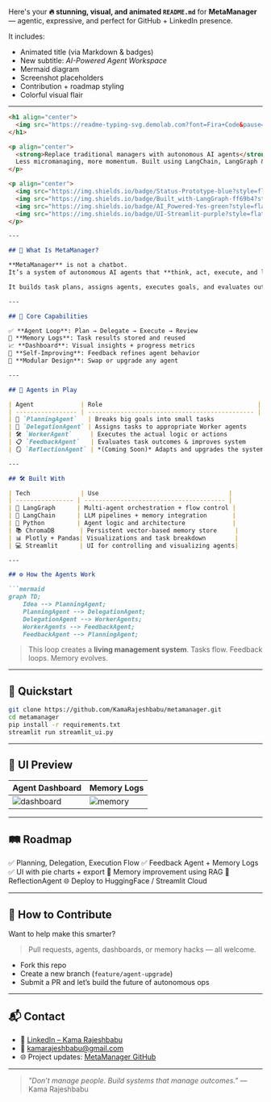Here's your **🔥 stunning, visual, and animated `README.md`** for **MetaManager** — agentic, expressive, and perfect for GitHub + LinkedIn presence.

It includes:

* Animated title (via Markdown & badges)
* New subtitle: *AI-Powered Agent Workspace*
* Mermaid diagram
* Screenshot placeholders
* Contribution + roadmap styling
* Colorful visual flair

---

````markdown
<h1 align="center">
  <img src="https://readme-typing-svg.demolab.com?font=Fira+Code&pause=1000&color=00E0FF&vCenter=true&width=435&lines=🧠+MetaManager;AI-Powered+Agent+Workspace" alt="Typing SVG" />
</h1>

<p align="center">
  <strong>Replace traditional managers with autonomous AI agents</strong><br>
  Less micromanaging, more momentum. Built using LangChain, LangGraph & persistent memory.
</p>

<p align="center">
  <img src="https://img.shields.io/badge/Status-Prototype-blue?style=flat-square" />
  <img src="https://img.shields.io/badge/Built_with-LangGraph-ff69b4?style=flat-square" />
  <img src="https://img.shields.io/badge/AI_Powered-Yes-green?style=flat-square" />
  <img src="https://img.shields.io/badge/UI-Streamlit-purple?style=flat-square" />
</p>

---

## 🧭 What Is MetaManager?

**MetaManager** is not a chatbot.  
It’s a system of autonomous AI agents that **think, act, execute, and learn** — like a self-evolving team manager.

It builds task plans, assigns agents, executes goals, and evaluates outcomes — with zero human micromanagement.

---

## 🎯 Core Capabilities

✅ **Agent Loop**: Plan → Delegate → Execute → Review  
🧠 **Memory Logs**: Task results stored and reused  
📈 **Dashboard**: Visual insights + progress metrics  
🔄 **Self-Improving**: Feedback refines agent behavior  
🔗 **Modular Design**: Swap or upgrade any agent

---

## 🧪 Agents in Play

| Agent             | Role                                           |
| ----------------- | ---------------------------------------------- |
| 🧠 `PlanningAgent`   | Breaks big goals into small tasks              |
| 👷 `DelegationAgent` | Assigns tasks to appropriate Worker agents     |
| 🛠️ `WorkerAgent`     | Executes the actual logic or actions           |
| 📋 `FeedbackAgent`   | Evaluates task outcomes & improves system     |
| 🪞 `ReflectionAgent` | *(Coming Soon)* Adapts and upgrades the system |

---

## 🛠️ Built With

| Tech              | Use                                    |
| ---------------- | --------------------------------------- |
| 🧠 LangGraph      | Multi-agent orchestration + flow control |
| 🔗 LangChain      | LLM pipelines + memory integration       |
| 🐍 Python         | Agent logic and architecture             |
| 📚 ChromaDB       | Persistent vector-based memory store     |
| 📊 Plotly + Pandas| Visualizations and task breakdown        |
| 💻 Streamlit      | UI for controlling and visualizing agents|

---

## ⚙️ How the Agents Work

```mermaid
graph TD;
    Idea --> PlanningAgent;
    PlanningAgent --> DelegationAgent;
    DelegationAgent --> WorkerAgents;
    WorkerAgents --> FeedbackAgent;
    FeedbackAgent --> PlanningAgent;
````

> This loop creates a **living management system**.
> Tasks flow. Feedback loops. Memory evolves.

---

## 🚀 Quickstart

```bash
git clone https://github.com/KamaRajeshbabu/metamanager.git
cd metamanager
pip install -r requirements.txt
streamlit run streamlit_ui.py
```

---

## 📸 UI Preview

| Agent Dashboard                           | Memory Logs                              |
| ----------------------------------------- | ---------------------------------------- |
| ![dashboard](./screenshots/dashboard.png) | ![memory](./screenshots/memory_logs.png) |

---

## 🛤 Roadmap

✅ Planning, Delegation, Execution Flow
✅ Feedback Agent + Memory Logs
✅ UI with pie charts + export
🔄 Memory improvement using RAG
🧠 ReflectionAgent
🌐 Deploy to HuggingFace / Streamlit Cloud

---

## 🤝 How to Contribute

Want to help make this smarter?

> Pull requests, agents, dashboards, or memory hacks — all welcome.

* Fork this repo
* Create a new branch (`feature/agent-upgrade`)
* Submit a PR and let’s build the future of autonomous ops

---

## 📬 Contact

* 💼 [LinkedIn – Kama Rajeshbabu](https://www.linkedin.com/in/KamaRajeshbabu)
* 📧 [kamarajeshbabu@gmail.com](mailto:kamarajeshbabu@gmail.com)
* 🌐 Project updates: [MetaManager GitHub](https://github.com/KamaRajeshbabu/metamanager)

---

> *"Don’t manage people. Build systems that manage outcomes."*
> — Kama Rajeshbabu
